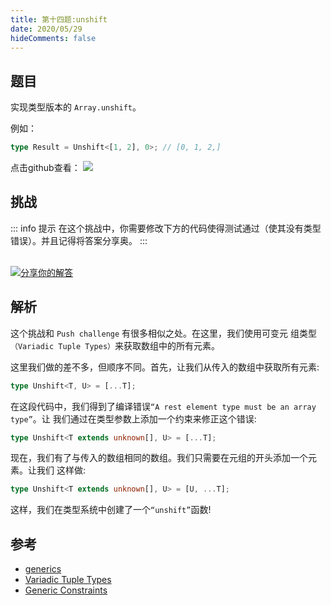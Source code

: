 ```yaml
---
title: 第十四题:unshift
date: 2020/05/29
hideComments: false
---
```


## 题目

实现类型版本的 `Array.unshift`。

例如：

```typescript
type Result = Unshift<[1, 2], 0>; // [0, 1, 2,]
```

<p align='left'>
  点击github查看：

  <a href='https://github.com/paiDaXing-web/You-Don-t-Know-TS/blob/main/vuepress/docs/challenge/1.14.unshift.md'>
    <img src='https://img.shields.io/badge/Github-1.8k+-143?logo=typescript&color=3178C6&logoColor=fff' />
  </a>
</p>

## 挑战

::: info 提示
在这个挑战中，你需要修改下方的代码使得测试通过（使其没有类型错误）。并且记得将答案分享奥。
:::

<CodeBox surl="https://stackblitz.com/edit/typescript-wgcecz?embed=1&file=1.14.unshift.ts&hideExplorer=1&hideNavigation=1&theme=dark&view=editor" />

<!--info-footer-start--><br> <a href="https://github.com/paiDaXing-web/You-Don-t-Know-TS/issues/new?assignees=paiDaXing-web&labels=answer&template=1-14%E5%AE%9E%E7%8E%B0-unshift.md&title=1-14%E5%AE%9E%E7%8E%B0-unshift.md" target="_blank"><img src="https://6d78-mxm1923893223-ulteh-1302287111.tcb.qcloud.la/-%E5%88%86%E4%BA%AB%E4%BD%A0%E7%9A%84%E8%A7%A3%E7%AD%94-teal.svg?sign=8bb2a2a3bd2b1cc8f86bfd919d53197e&t=1668143704" alt="分享你的解答"/></a>  <!--info-footer-end-->

## 解析

这个挑战和 `Push challenge` 有很多相似之处。在这里，我们使用可变元 组类型`（Variadic Tuple Types）`来获取数组中的所有元素。

这里我们做的差不多，但顺序不同。首先，让我们从传入的数组中获取所有元素:

```typescript
type Unshift<T, U> = [...T];
```

在这段代码中，我们得到了编译错误`“A rest element type must be an array type”`。让 我们通过在类型参数上添加一个约束来修正这个错误:

```typescript
type Unshift<T extends unknown[], U> = [...T];
```

现在，我们有了与传入的数组相同的数组。我们只需要在元组的开头添加一个元素。让我们 这样做:

```typescript
type Unshift<T extends unknown[], U> = [U, ...T];
```

这样，我们在类型系统中创建了一个`“unshift”`函数!

## 参考

- [generics](https://www.typescriptlang.org/docs/handbook/2/generics.html)
- [Variadic Tuple Types](https://www.typescriptlang.org/docs/handbook/release-notes/typescript-4-0.html#variadic-tuple-types)
- [Generic Constraints](https://www.typescriptlang.org/docs/handbook/2/generics.html#generic-constraints)
